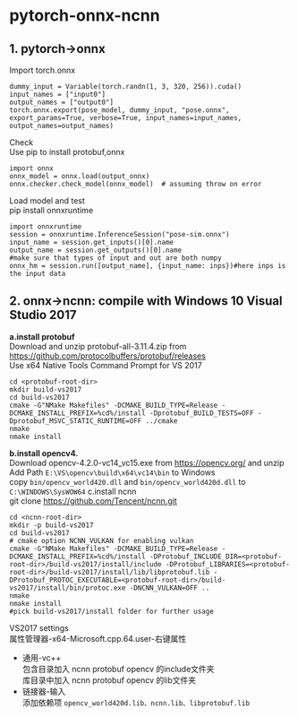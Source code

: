 # pytorch-onnx-ncnn
## 1. pytorch->onnx
Import torch.onnx

    dummy_input = Variable(torch.randn(1, 3, 320, 256)).cuda()
    input_names = ["input0"]
    output_names = ["output0"]
    torch.onnx.export(pose_model, dummy_input, "pose.onnx", export_params=True, verbose=True, input_names=input_names, output_names=output_names)

Check  
Use pip to install protobuf,onnx  

    import onnx
    onnx_model = onnx.load(output_onnx)
    onnx.checker.check_model(onnx_model)  # assuming throw on error

Load model and test  
pip install onnxruntime  

    import onnxruntime
    session = onnxruntime.InferenceSession("pose-sim.onnx")
    input_name = session.get_inputs()[0].name
    output_name = session.get_outputs()[0].name
    #make sure that types of input and out are both numpy
    onnx_hm = session.run([output_name], {input_name: inps})#here inps is the input data

## 2. onnx->ncnn: compile with Windows 10 Visual Studio 2017
__a.install protobuf__  
Download and unzip protobuf-all-3.11.4.zip from https://github.com/protocolbuffers/protobuf/releases  
Use x64 Native Tools Command Prompt for VS 2017  

    cd <protobuf-root-dir>
    mkdir build-vs2017
    cd build-vs2017
    cmake -G"NMake Makefiles" -DCMAKE_BUILD_TYPE=Release -DCMAKE_INSTALL_PREFIX=%cd%/install -Dprotobuf_BUILD_TESTS=OFF -Dprotobuf_MSVC_STATIC_RUNTIME=OFF ../cmake
    nmake
    nmake install

__b.install opencv4.__  
Download opencv-4.2.0-vc14_vc15.exe from https://opencv.org/ and unzip  
Add Path `E:\VS\opencv\build\x64\vc14\bin` to Windows  
copy `bin/opencv_world420.dll` and `bin/opencv_world420d.dll` to `C:\WINDOWS\SysWOW64`
c.install ncnn  
git clone https://github.com/Tencent/ncnn.git  

    cd <ncnn-root-dir>
    mkdir -p build-vs2017
    cd build-vs2017
    # cmake option NCNN_VULKAN for enabling vulkan
    cmake -G"NMake Makefiles" -DCMAKE_BUILD_TYPE=Release -DCMAKE_INSTALL_PREFIX=%cd%/install -DProtobuf_INCLUDE_DIR=<protobuf-root-dir>/build-vs2017/install/include -DProtobuf_LIBRARIES=<protobuf-root-dir>/build-vs2017/install/lib/libprotobuf.lib -DProtobuf_PROTOC_EXECUTABLE=<protobuf-root-dir>/build-vs2017/install/bin/protoc.exe -DNCNN_VULKAN=OFF ..
    nmake
    nmake install
    #pick build-vs2017/install folder for further usage

VS2017 settings  
属性管理器-x64-Microsoft.cpp.64.user-右键属性  
+ 通用-vc++  
包含目录加入 ncnn protobuf opencv 的include文件夹   
库目录中加入 ncnn protobuf opencv 的lib文件夹  
+ 链接器-输入  
添加依赖项 `opencv_world420d.lib、ncnn.lib、libprotobuf.lib`

